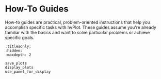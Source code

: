 # How-To Guides

How-to guides are practical, problem-oriented instructions that help you accomplish specific tasks with hvPlot. These guides assume you're already familiar with the basics and want to solve particular problems or achieve specific goals.

```{toctree}
:titlesonly:
:hidden:
:maxdepth: 2

save_plots
display_plots
use_panel_for_display
```
